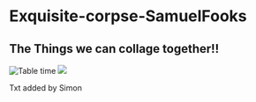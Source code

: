 # Exquisite-corpse-SamuelFooks

## The Things we can collage together!!

<img src= "https://media-cdn.tripadvisor.com/media/photo-s/06/92/e5/ca/grill-d-healthy-burgers.jpg"
  alt="Table time"/>
<img src="https://cdn.finshots.app/images/2022/09/ethereum4.png">


Txt added by Simon
